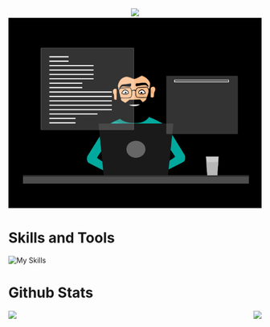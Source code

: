 <div align="center">
    <img src="https://readme-typing-svg.demolab.com/?lines=Hello+%F0%9F%91%8B+I'm+Fanomezana+Sarobidy;a+Student+Developer+from+Madagascar;Welcome+to+my+github!%F0%9F%98%84"/>
    <img src="./ressource/Developer.gif" style=""/>
</div>

<h1>Skills and Tools</h1>

![My Skills](https://skillicons.dev/icons?i=react,spring,javascript,typescript,java,git,github,postgresql,html,css,bootstrap,md,vscode&theme=dark)

<h1>Github Stats</h1>
 
<div style="display: flex; flex-direction: row; justify-content: space-between; margin-bottom: 10px;">
    <img src="https://github-readme-stats.vercel.app/api?username=Sarobidy-23&show_icons=true&theme=dark"/>
    <img style="margin=5px" src="https://streak-stats.demolab.com/?user=Sarobidy-23&theme=dark"/>
</div>
